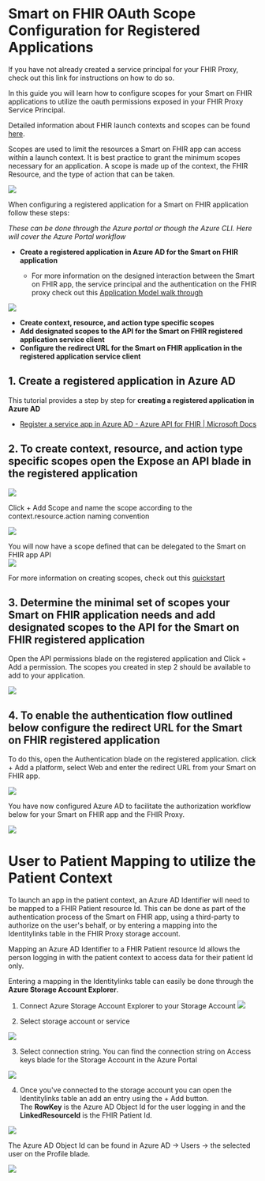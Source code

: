 # **Smart on FHIR OAuth Scope Configuration for Registered Applications**

If you have not already created a service principal for your FHIR Proxy, check out this link for instructions on how to do so.

In this guide you will learn how to configure scopes for your Smart on FHIR applications to utilize the oauth permissions exposed in your FHIR Proxy Service Principal.

Detailed information about FHIR launch contexts and scopes can be found [here](http://www.hl7.org/fhir/smart-app-launch/scopes-and-launch-context/).

Scopes are used to limit the resources a Smart on FHIR app can access within a launch context. It is best practice to grant the minimum scopes necessary for an application. A scope is made up of the context, the FHIR Resource, and the type of action that can be taken.

![](images/smart_on_fhir_1.png)

When configuring a registered application for a Smart on FHIR application follow these steps:

_These can be done through the Azure portal or though the Azure CLI. Here will cover the Azure Portal workflow_

* **Create a registered application in Azure AD for the Smart on FHIR application**

  - For more information on the designed interaction between the Smart on FHIR app, the service principal and the authentication on the FHIR proxy check out this [Application  Model walk through](https://docs.microsoft.com/en-us/azure/active-directory/develop/application-model)

![](images/smart_on_fhir_2.png)

* **Create context, resource, and action type specific scopes**  
* **Add designated scopes to the API for the Smart on FHIR registered application service client**  
* **Configure the redirect URL for the Smart on FHIR application in the registered application service client**    
  

## 1. **Create a registered application in Azure AD**
  This tutorial provides a step by step for **creating a registered application in Azure AD**

- [Register a service app in Azure AD - Azure API for FHIR | Microsoft Docs](https://docs.microsoft.com/en-us/azure/healthcare-apis/fhir/register-service-azure-ad-client-app)

## 2. To **create context, resource, and action type specific scopes** open the Expose an API blade in the registered application

![](images/smart_on_fhir_3.png)

Click + Add Scope and name the scope according to the context.resource.action naming convention  

![](images/smart_on_fhir_4.png)

You will now have a scope defined that can be delegated to the Smart on FHIR app API  
![](images/smart_on_fhir_5.png)

For more information on creating scopes, check out this [quickstart](https://docs.microsoft.com/en-us/azure/active-directory/develop/quickstart-configure-app-expose-web-apis#:~:text=Sign%20in%20to%20the%20Azure%20portal.%20If%20you,Select%20Expose%20an%20API%20%3E%20Add%20a%20scope.)

## 3. Determine the minimal set of scopes your Smart on FHIR application needs and **add designated scopes to the API for the Smart on FHIR registered application**

Open the API permissions blade on the registered application and Click + Add a permission. The scopes you created in step 2 should be available to add to your application.

![](images/smart_on_fhir_6.png)

## 4. To enable the authentication flow outlined below **configure the redirect URL for the Smart on FHIR registered application**

To do this, open the Authentication blade on the registered application. click + Add a platform, select Web and enter the redirect URL from your Smart on FHIR app.  

![](images/smart_on_fhir_7.png)

You have now configured Azure AD to facilitate the authorization workflow below for your Smart on FHIR app and the FHIR Proxy.  

![](images/smart_on_fhir_8.png)


# **User to Patient Mapping to utilize the Patient Context** 

To launch an app in the patient context, an Azure AD Identifier will need to be mapped to a FHIR Patient resource Id. This can be done as part of the authentication process of the Smart on FHIR app, using a third-party to authorize on the user&#39;s behalf, or by entering a mapping into the Identitylinks table in the FHIR Proxy storage account.

Mapping an Azure AD Identifier to a FHIR Patient resource Id allows the person logging in with the patient context to access data for their patient Id only.

Entering a mapping in the Identitylinks table can easily be done through the **Azure Storage Account Explorer**.

1. Connect Azure Storage Account Explorer to your Storage Account
![](images/smart_on_fhir_9.png) 

2. Select storage account or service

![](images/smart_on_fhir_10.png)

3. Select connection string. You can find the connection string on Access keys blade for the Storage Account in the Azure Portal

![](images/smart_on_fhir_11.png)

4. Once you&#39;ve connected to the storage account you can open the Identitylinks table an add an entry using the + Add button.  
The **RowKey** is the Azure AD Object Id for the user logging in and the **LinkedResourceId** is the FHIR Patient Id.  

![](images/smart_on_fhir_12.png)


The Azure AD Object Id can be found in Azure AD -> Users -> the selected user on the Profile blade.

![](images/smart_on_fhir_3.png) 
